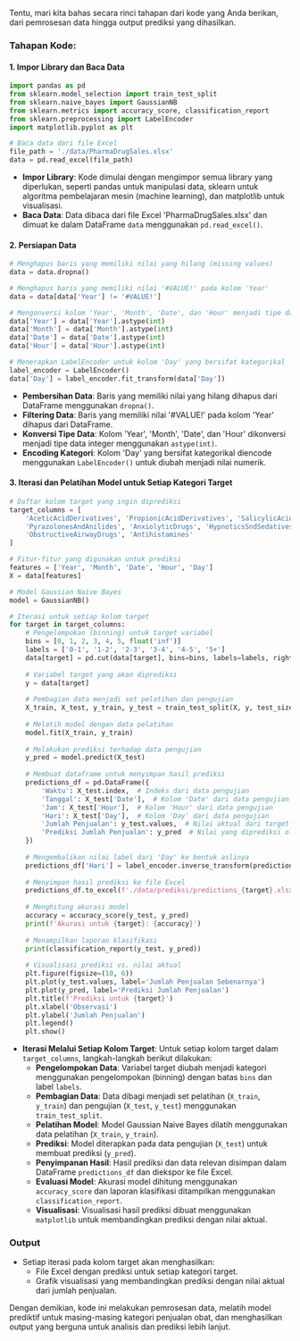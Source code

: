 Tentu, mari kita bahas secara rinci tahapan dari kode yang Anda berikan, dari pemrosesan data hingga output prediksi yang dihasilkan.

### Tahapan Kode:

#### 1. Impor Library dan Baca Data
```python
import pandas as pd
from sklearn.model_selection import train_test_split
from sklearn.naive_bayes import GaussianNB
from sklearn.metrics import accuracy_score, classification_report
from sklearn.preprocessing import LabelEncoder
import matplotlib.pyplot as plt

# Baca data dari file Excel
file_path = './data/PharmaDrugSales.xlsx'
data = pd.read_excel(file_path)
```
- **Impor Library**: Kode dimulai dengan mengimpor semua library yang diperlukan, seperti pandas untuk manipulasi data, sklearn untuk algoritma pembelajaran mesin (machine learning), dan matplotlib untuk visualisasi.
- **Baca Data**: Data dibaca dari file Excel 'PharmaDrugSales.xlsx' dan dimuat ke dalam DataFrame `data` menggunakan `pd.read_excel()`.

#### 2. Persiapan Data
```python
# Menghapus baris yang memiliki nilai yang hilang (missing values)
data = data.dropna()

# Menghapus baris yang memiliki nilai '#VALUE!' pada kolom 'Year'
data = data[data['Year'] != '#VALUE!']

# Mengonversi kolom 'Year', 'Month', 'Date', dan 'Hour' menjadi tipe data integer
data['Year'] = data['Year'].astype(int)
data['Month'] = data['Month'].astype(int)
data['Date'] = data['Date'].astype(int)
data['Hour'] = data['Hour'].astype(int)

# Menerapkan LabelEncoder untuk kolom 'Day' yang bersifat kategorikal
label_encoder = LabelEncoder()
data['Day'] = label_encoder.fit_transform(data['Day'])
```
- **Pembersihan Data**: Baris yang memiliki nilai yang hilang dihapus dari DataFrame menggunakan `dropna()`.
- **Filtering Data**: Baris yang memiliki nilai '#VALUE!' pada kolom 'Year' dihapus dari DataFrame.
- **Konversi Tipe Data**: Kolom 'Year', 'Month', 'Date', dan 'Hour' dikonversi menjadi tipe data integer menggunakan `astype(int)`.
- **Encoding Kategori**: Kolom 'Day' yang bersifat kategorikal diencode menggunakan `LabelEncoder()` untuk diubah menjadi nilai numerik.

#### 3. Iterasi dan Pelatihan Model untuk Setiap Kategori Target
```python
# Daftar kolom target yang ingin diprediksi
target_columns = [
    'AceticAcidDerivatives', 'PropionicAcidDerivatives', 'SalicylicAcidDerivatives', 
    'PyrazolonesAndAnilides', 'AnxiolyticDrugs', 'HypnoticsSndSedativesDrugs', 
    'ObstructiveAirwayDrugs', 'Antihistamines'
]

# Fitur-fitur yang digunakan untuk prediksi
features = ['Year', 'Month', 'Date', 'Hour', 'Day']
X = data[features]

# Model Gaussian Naive Bayes
model = GaussianNB()

# Iterasi untuk setiap kolom target
for target in target_columns:
    # Pengelompokan (binning) untuk target variabel
    bins = [0, 1, 2, 3, 4, 5, float('inf')]
    labels = ['0-1', '1-2', '2-3', '3-4', '4-5', '5+']
    data[target] = pd.cut(data[target], bins=bins, labels=labels, right=False)
    
    # Variabel target yang akan diprediksi
    y = data[target]
    
    # Pembagian data menjadi set pelatihan dan pengujian
    X_train, X_test, y_train, y_test = train_test_split(X, y, test_size=0.3, random_state=42)
    
    # Melatih model dengan data pelatihan
    model.fit(X_train, y_train)
    
    # Melakukan prediksi terhadap data pengujian
    y_pred = model.predict(X_test)
    
    # Membuat dataframe untuk menyimpan hasil prediksi
    predictions_df = pd.DataFrame({
        'Waktu': X_test.index,  # Indeks dari data pengujian
        'Tanggal': X_test['Date'],  # Kolom 'Date' dari data pengujian
        'Jam': X_test['Hour'],  # Kolom 'Hour' dari data pengujian
        'Hari': X_test['Day'],  # Kolom 'Day' dari data pengujian
        'Jumlah Penjualan': y_test.values,  # Nilai aktual dari target yang diuji
        'Prediksi Jumlah Penjualan': y_pred  # Nilai yang diprediksi oleh model
    })
    
    # Mengembalikan nilai label dari 'Day' ke bentuk aslinya
    predictions_df['Hari'] = label_encoder.inverse_transform(predictions_df['Hari'])
    
    # Menyimpan hasil prediksi ke file Excel
    predictions_df.to_excel(f'./data/prediksi/predictions_{target}.xlsx', index=False)
    
    # Menghitung akurasi model
    accuracy = accuracy_score(y_test, y_pred)
    print(f'Akurasi untuk {target}: {accuracy}')
    
    # Menampilkan laporan klasifikasi
    print(classification_report(y_test, y_pred))
    
    # Visualisasi prediksi vs. nilai aktual
    plt.figure(figsize=(10, 6))
    plt.plot(y_test.values, label='Jumlah Penjualan Sebenarnya')
    plt.plot(y_pred, label='Prediksi Jumlah Penjualan')
    plt.title(f'Prediksi untuk {target}')
    plt.xlabel('Observasi')
    plt.ylabel('Jumlah Penjualan')
    plt.legend()
    plt.show()
```
- **Iterasi Melalui Setiap Kolom Target**: Untuk setiap kolom target dalam `target_columns`, langkah-langkah berikut dilakukan:
  - **Pengelompokan Data**: Variabel target diubah menjadi kategori menggunakan pengelompokan (binning) dengan batas `bins` dan label `labels`.
  - **Pembagian Data**: Data dibagi menjadi set pelatihan (`X_train`, `y_train`) dan pengujian (`X_test`, `y_test`) menggunakan `train_test_split`.
  - **Pelatihan Model**: Model Gaussian Naive Bayes dilatih menggunakan data pelatihan (`X_train`, `y_train`).
  - **Prediksi**: Model diterapkan pada data pengujian (`X_test`) untuk membuat prediksi (`y_pred`).
  - **Penyimpanan Hasil**: Hasil prediksi dan data relevan disimpan dalam DataFrame `predictions_df` dan diekspor ke file Excel.
  - **Evaluasi Model**: Akurasi model dihitung menggunakan `accuracy_score` dan laporan klasifikasi ditampilkan menggunakan `classification_report`.
  - **Visualisasi**: Visualisasi hasil prediksi dibuat menggunakan `matplotlib` untuk membandingkan prediksi dengan nilai aktual.

### Output
- Setiap iterasi pada kolom target akan menghasilkan:
  - File Excel dengan prediksi untuk setiap kategori target.
  - Grafik visualisasi yang membandingkan prediksi dengan nilai aktual dari jumlah penjualan.

Dengan demikian, kode ini melakukan pemrosesan data, melatih model prediktif untuk masing-masing kategori penjualan obat, dan menghasilkan output yang berguna untuk analisis dan prediksi lebih lanjut.
